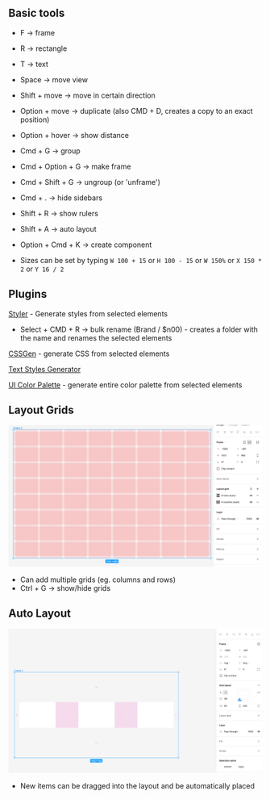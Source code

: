## Basic tools

- F -> frame
- R -> rectangle
- T -> text

- Space -> move view
- Shift + move -> move in certain direction
- Option + move -> duplicate (also CMD + D, creates a copy to an exact position)
- Option + hover -> show distance

- Cmd + G -> group
- Cmd + Option + G -> make frame
- Cmd + Shift + G -> ungroup (or 'unframe')

- Cmd + . -> hide sidebars
- Shift + R -> show rulers

- Shift + A -> auto layout
- Option + Cmd + K -> create component
- Sizes can be set by typing `W 100 + 15` or `H 100 - 15` or `W 150%` or `X 150 * 2` or `Y 16 / 2`

## Plugins

[Styler](https://www.figma.com/community/plugin/820660579767995949/Styler) - Generate styles from selected elements

- Select + CMD + R -> bulk rename (Brand / $n00) - creates a folder with the name and renames the selected elements

[CSSGen](https://www.figma.com/community/plugin/742750636238601912/CSSGen) - generate CSS from selected elements

[Text Styles Generator](https://www.figma.com/community/plugin/759472336242530542/Text-Styles-Generator)

[UI Color Palette](https://www.figma.com/community/plugin/1063959496693642315/UI-Color-Palette) - generate entire color palette from selected elements

## Layout Grids

![Layout Grids](./images/grids.png)

- Can add multiple grids (eg. columns and rows)
- Ctrl + G -> show/hide grids

## Auto Layout

![Auto Layout](./images/autolayout.png)

- New items can be dragged into the layout and be automatically placed
